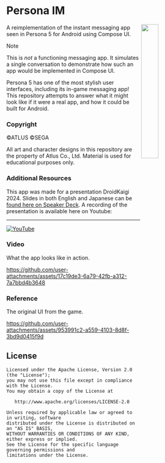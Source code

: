 # Persona IM

<img width="30%" src="https://github.com/user-attachments/assets/297cb21b-415f-4c9b-a258-1181c63c1b95" align="right">

A reimplementation of the instant messaging app seen in Persona 5 for Android using Compose UI.

> [!NOTE]  
> This is _not_ a functioning messaging app. It simulates a single conversation to demonstrate how such an app would be implemented in Compose UI.

Persona 5 has one of the most stylish user interfaces, including its in-game messaging app! This repository attempts to answer what it might look like if it were a real app, and how it could be built for Android.

### Copyright

©ATLUS ©SEGA

All art and character designs in this repository are the property of Atlus Co., Ltd. Material is used for educational purposes only.

### Additional Resources

This app was made for a presentation DroidKaigi 2024. Slides in both English and Japanese can be [found here on Speaker Deck](https://speakerdeck.com/chrishorner/creative-compose-ui). A recording of the presentation is available here on Youtube:

---

[![YouTube](https://github.com/user-attachments/assets/c57e6517-3cfd-4f6d-abb9-7b4e1168d1ef)](https://www.youtube.com/watch?v=eWDthP0oUKc)

### Video

What the app looks like in action.

https://github.com/user-attachments/assets/17c19de3-6a79-42fb-a312-7a7bbd4b3648

### Reference

The original UI from the game.

https://github.com/user-attachments/assets/953991c2-a559-4103-8d8f-3bd9d0415f9d

## License

    Licensed under the Apache License, Version 2.0 (the "License");
    you may not use this file except in compliance with the License.
    You may obtain a copy of the License at

       http://www.apache.org/licenses/LICENSE-2.0

    Unless required by applicable law or agreed to in writing, software
    distributed under the License is distributed on an "AS IS" BASIS,
    WITHOUT WARRANTIES OR CONDITIONS OF ANY KIND, either express or implied.
    See the License for the specific language governing permissions and
    limitations under the License.
